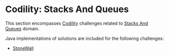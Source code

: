 # Codility: Stacks And Queues

This section encompasses [Codility](https://app.codility.com/programmers/) challenges related to [Stacks And Queues](https://app.codility.com/programmers/lessons/7-stacks_and_queues/) domain.
 
Java implementations of solutions are included for the following challenges:

* [StoneWall](stonewall.md)
